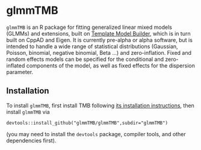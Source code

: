# glmmTMB

`glmmTMB` is an R package for fitting generalized linear mixed models (GLMMs) and extensions, built on [Template Model Builder](https://github.com/kaskr/adcomp), which is in turn built on CppAD and Eigen. It is currently pre-alpha or alpha software, but is intended to handle a wide range of statistical distributions (Gaussian, Poisson, binomial, negative binomial, Beta ...) and zero-inflation. Fixed and random effects models can be specified for the conditional and zero-inflated components of the model, as well as fixed effects for the dispersion parameter.

## Installation 

To install `glmmTMB`, first install TMB following [its installation instructions](https://github.com/kaskr/adcomp/blob/master/README.md), then install `glmmTMB` via
```
devtools::install_github("glmmTMB/glmmTMB",subdir="glmmTMB")
```
(you may need to install the `devtools` package, compiler tools, and other dependencies first).